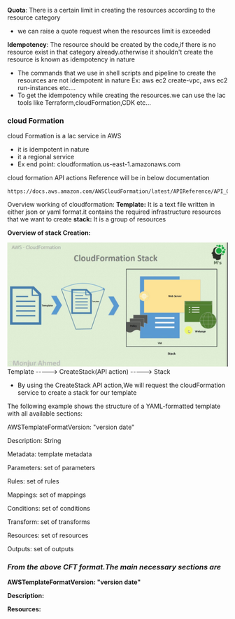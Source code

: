 **Quota**: There is a certain limit in creating the resources according to the resource category
* we can raise a quote request when the resources limit is exceeded

**Idempotency**: The resource should be created by the code,if there is no resource exist in that category already.otherwise it shouldn't create the resource is known as idempotency in nature
* The commands that we use in shell scripts and pipeline to create the resources are not idempotent in nature
  Ex: aws ec2 create-vpc, aws ec2 run-instances etc....
* To get the idempotency while creating the resources.we can use the Iac tools like Terraform,cloudFormation,CDK etc...


### cloud Formation

cloud Formation is a Iac service in AWS
* it is idempotent in nature
* it a regional service
* Ex end point: cloudformation.us-east-1.amazonaws.com

cloud formation API actions Reference will be in below documentation
```
https://docs.aws.amazon.com/AWSCloudFormation/latest/APIReference/API_Operations.html
```
Overview working of cloudformation:
**Template:** It is a text file written in either json or yaml format.it contains the required infrastructure resources that we want to create
**stack:** It is a group of resources

**Overview of stack Creation:**

![alt text](image.png)
Template -----> CreateStack(API action) -----> Stack

* By using the CreateStack API action,We will request the cloudFormation service to create a stack for our template

The following example shows the structure of a YAML-formatted template with all available sections:

AWSTemplateFormatVersion: "version date"

Description:
  String

Metadata:
  template metadata

Parameters:
  set of parameters

Rules:
  set of rules

Mappings:
  set of mappings

Conditions:
  set of conditions

Transform:
  set of transforms

Resources:
  set of resources

Outputs:
  set of outputs


### *From the above CFT format.The main necessary sections are*

**AWSTemplateFormatVersion: "version date"**

**Description:**

**Resources:**